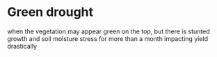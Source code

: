 # Green drought
when the vegetation may appear green on the top, but there is stunted growth and soil moisture stress for more than a month impacting yield drastically